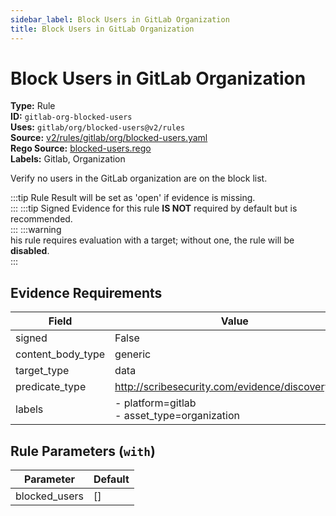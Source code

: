 ```yaml
---
sidebar_label: Block Users in GitLab Organization
title: Block Users in GitLab Organization
---  
```

# Block Users in GitLab Organization  
**Type:** Rule  
**ID:** `gitlab-org-blocked-users`  
**Uses:** `gitlab/org/blocked-users@v2/rules`  
**Source:** [v2/rules/gitlab/org/blocked-users.yaml](https://github.com/scribe-public/sample-policies/v2/rules/gitlab/org/blocked-users.yaml)  
**Rego Source:** [blocked-users.rego](https://github.com/scribe-public/sample-policies/v2/rules/gitlab/org/blocked-users.rego)  
**Labels:** Gitlab, Organization  

Verify no users in the GitLab organization are on the block list.

:::tip 
Rule Result will be set as 'open' if evidence is missing.  
::: 
:::tip 
Signed Evidence for this rule **IS NOT** required by default but is recommended.  
::: 
:::warning  
his rule requires evaluation with a target; without one, the rule will be **disabled**.  
::: 

## Evidence Requirements  
| Field | Value |
|-------|-------|
| signed | False |
| content_body_type | generic |
| target_type | data |
| predicate_type | http://scribesecurity.com/evidence/discovery/v0.1 |
| labels | - platform=gitlab<br/>- asset_type=organization |

## Rule Parameters (`with`)  
| Parameter | Default |
|-----------|---------|
| blocked_users | [] |

